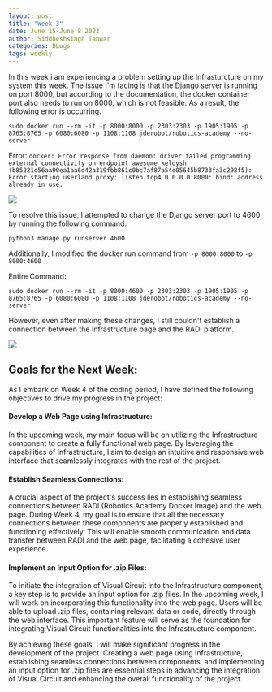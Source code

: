 ```yaml
---
layout: post
title: "Week 3"
date: June 15-June 8 2023
author: Siddheshsingh Tanwar
categories: BLogs
tags: weekly
---
```


In this week i am experiencing a problem setting up the Infrasturcture on my system this week. The issue I'm facing is that the Django server is running on port 8000, but according to the documentation, the docker container port also needs to run on 8000, which is not feasible. As a result, the following error is occurring.



```
sudo docker run --rm -it -p 8000:8000 -p 2303:2303 -p 1905:1905 -p 8765:8765 -p 6080:6080 -p 1108:1108 jderobot/robotics-academy --no-server
```
Error:
``
docker: Error response from daemon: driver failed programming external connectivity on endpoint awesome_keldysh (b85221c56aa90ea1aa6d42a319fbb861c0bc7af87a54e05645b8733fa3c298f5): Error starting userland proxy: listen tcp4 0.0.0.0:8000: bind: address already in use.
``

![](https://hackmd.io/_uploads/Sysq6nZP2.png)

To resolve this issue, I attempted to change the Django server port to 4600 by running the following command:

```
python3 manage.py runserver 4600
```
Additionally, I modified the docker run command from ``-p 8000:8000`` to ``-p 8000:4600``

Entire Command:
```
sudo docker run --rm -it -p 8000:4600 -p 2303:2303 -p 1905:1905 -p 8765:8765 -p 6080:6080 -p 1108:1108 jderobot/robotics-academy --no-server
```

However, even after making these changes, I still couldn't establish a connection between the Infrastructure page and the RADI platform.


![](https://hackmd.io/_uploads/r1kylaZvn.png)

## Goals for the Next Week:
As I embark on Week 4 of the coding period, I have defined the following objectives to drive my progress in the project:

#### Develop a Web Page using Infrastructure:
In the upcoming week, my main focus will be on utilizing the Infrastructure component to create a fully functional web page. By leveraging the capabilities of Infrastructure, I aim to design an intuitive and responsive web interface that seamlessly integrates with the rest of the project.

#### Establish Seamless Connections:
A crucial aspect of the project's success lies in establishing seamless connections between RADI (Robotics Academy Docker Image) and the web page. During Week 4, my goal is to ensure that all the necessary connections between these components are properly established and functioning effectively. This will enable smooth communication and data transfer between RADI and the web page, facilitating a cohesive user experience.

#### Implement an Input Option for .zip Files:
To initiate the integration of Visual Circuit into the Infrastructure component, a key step is to provide an input option for .zip files. In the upcoming week, I will work on incorporating this functionality into the web page. Users will be able to upload .zip files, containing relevant data or code, directly through the web interface. This important feature will serve as the foundation for integrating Visual Circuit functionalities into the Infrastructure component.

By achieving these goals, I will make significant progress in the development of the project. Creating a web page using Infrastructure, establishing seamless connections between components, and implementing an input option for .zip files are essential steps in advancing the integration of Visual Circuit and enhancing the overall functionality of the project.